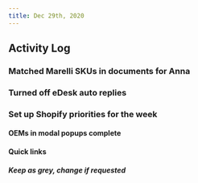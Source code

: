 ```yaml
---
title: Dec 29th, 2020
---
```


## Activity Log
### Matched Marelli SKUs in documents for Anna
### Turned off eDesk auto replies
### Set up Shopify priorities for the week
#### OEMs in modal popups complete
#### Quick links
##### Keep as grey, change if requested
#####
